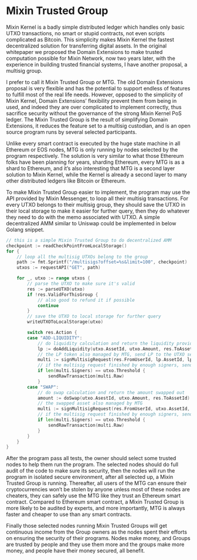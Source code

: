 # Mixin Trusted Group

Mixin Kernel is a badly simple distributed ledger which handles only basic UTXO transactions, no smart or stupid contracts, not even scripts complicated as Bitcoin. This simplicity makes Mixin Kernel the fastest decentralized solution for transferring digital assets. In the original whitepaper we proposed the Domain Extensions to make trusted computation possible for Mixin Network, now two years later, with the experience in building trusted financial systems, I have another proposal, a multisig group.


I prefer to call it Mixin Trusted Group or MTG. The old Domain Extensions proposal is very flexible and has the potential to support endless of features to fulfill most of the real life needs. However, opposed to the simplicity of Mixin Kernel, Domain Extensions’ flexibility prevent them from being in used, and indeed they are over complicated to implement correctly, thus sacrifice security without the governance of the strong Mixin Kernel PoS ledger. The Mixin Trusted Group is the result of simplifying Domain Extensions, it reduces the feature set to a multisig custodian, and is an open source program runs by several selected participants.


Unlike every smart contract is executed by the huge state machine in all Ethereum or EOS nodes, MTG is only running by nodes selected by the program respectively. The solution is very similar to what those Ethereum folks have been planning for years, sharding Ethereum, every MTG is as a shard to Ethereum, and it’s also interesting that MTG is a second layer solution to Mixin Kernel, while the Kernel is already a second layer to many other distributed ledgers like Bitcoin or Ethereum.


To make Mixin Trusted Group easier to implement, the program may use the API provided by Mixin Messenger, to loop all their multisig transactions. For every UTXO belongs to their multisig group, they should save the UTXO in their local storage to make it easier for further query, then they do whatever they need to do with the memo associated with UTXO. A simple decentralized AMM similar to Uniswap could be implemented in below Golang snippet.

```go
// this is a simple Mixin Trusted Group to do decentralized AMM
checkpoint := readCheckPointFromLocalStorage()
for {
    // loop all the multisig UTXOs belong to the group
    path := fmt.Sprintf("/multisigs?offset=%s&limit=100", checkpoint)
    utxos := requestAPI("GET", path) 

    for _, utxo := range utxos {
        // parse the UTXO to make sure it's valid
        res := parseUTXO(utxo)
        if !res.ValidForThisGroup {
            // also good to refund it if possible
            continue
        }
        // save the UTXO to local storage for further query
        writeUTXOToLocalStorage(utxo)

        switch res.Action {
        case "ADD-LIQUIDITY":
            // do liquidity calculation and return the liquidity provider token
            lp := doAddLiquidity(utxo.AssetId, utxo.Amount, res.ToAssetId)
            // the LP token also managed by MTG, send LP to the UTXO sender
            multi := signMultisigRequest(res.FromUserId, lp.AssetId, lp.Amount)
            // if the multisig request finished by enough signers, send out
            if len(multi.Signers) == utxo.Threshold {
                sendRawTransaction(multi.Raw)
            }
        case "SWAP":
            // do swap calculation and return the amount swapped out
            amount := doSwap(utxo.AsestId, utxo.Amount, res.ToAssetId)
            // the swapped asset also managed by MTG
            multi := signMultisigRequest(res.FromUserId, utxo.AssetId, amount)
            // if the multisig request finished by enough signers, send out
            if len(multi.Signers) == utxo.Threshold {
                sendRawTransaction(multi.Raw)
            }
        }
    }
}
```

After the program pass all tests, the owner should select some trusted nodes to help them run the program. The selected nodes should do full audit of the code to make sure its security, then the nodes will run the program in isolated secure environment, after all selected up, a Mixin Trusted Group is running. Thereafter, all users of the MTG can ensure their cryptocurrencies won’t be stolen by anyone unless most of these nodes are cheaters, they can safely use the MTG like they trust an Ethereum smart contract. Compared to Ethereum smart contract, a Mixin Trusted Group is more likely to be audited by experts, and more importantly, MTG is always faster and cheaper to use than any smart contracts.


Finally those selected nodes running Mixin Trusted Groups will get continuous income from the Group owners as the nodes spent their efforts on ensuring the security of their programs. Nodes make money, and Groups are trusted by people and they use them more and the groups make more money, and people have their money secured, all benefit.
